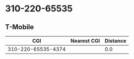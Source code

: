 # 310-220-65535
## T-Mobile


| CGI | Nearest CGI | Distance |
|-----|-------------|----------|
| 310-220-65535-4374 |  | 0.0 |
